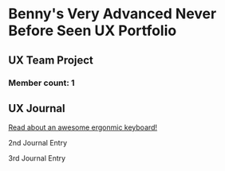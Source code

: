 # Benny's Very Advanced Never Before Seen UX Portfolio


## UX Team Project
### Member count: 1


## UX Journal


[Read about an awesome ergonmic keyboard!][1]


2nd Journal Entry


3rd Journal Entry


[1]:journal1.html
